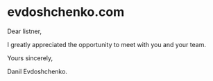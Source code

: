 # evdoshchenko.com

Dear listner,

I greatly appreciated the opportunity to meet with you and your team.

Yours sincerely,

Danil Evdoshchenko.
